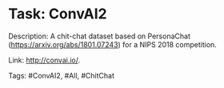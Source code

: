 Task: ConvAI2
==============
Description: A chit-chat dataset based on PersonaChat (https://arxiv.org/abs/1801.07243) for a NIPS 2018 competition. 

Link: http://convai.io/.

Tags: #ConvAI2, #All, #ChitChat

